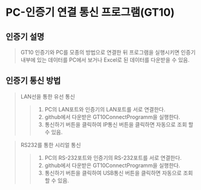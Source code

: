 # PC-인증기 연결 통신 프로그램(GT10)
## 인증기 설명
> GT10 인증기와 PC를 모종의 방법으로 연결한 뒤 프로그램을 실행시키면 인증기 내부에 있는 데이터를 PC에서 보거나 Excel로 된 데이터를 다운받을 수 있음.
## 인증기 통신 방법
> LAN선을 통한 유선 통신
> > 1. PC의 LAN포트와 인증기의 LAN포트를 서로 연결한다.
> > 2. github에서 다운받은 GT10ConnectProgramm을 실행한다.
> > 3. 통신하기 버튼을 클릭하여 IP통신 버튼을 클릭하면 자동으로 조회 할 수 있음.

> RS232를 통한 시리얼 통신
> > 1. PC의 RS-232포트와 인증기의 RS-232포트를 서로 연결한다.
> > 2. github에서 다운받은 GT10ConnectProgramm을 실행한다.
> > 3. 통신하기 버튼을 클릭하여 USB통신 버튼을 클릭하면 자동으로 조회 할 수 있음.
